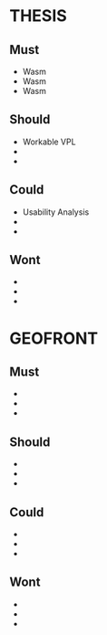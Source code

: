 # THESIS
## Must
- Wasm
- Wasm
- Wasm

## Should
- Workable VPL
- 
-

## Could
- Usability Analysis
-
-

## Wont
-
-
-

# GEOFRONT 
## Must
-
-
-

## Should
-
-
-

## Could
-
-
-

## Wont
-
-
-













